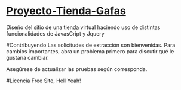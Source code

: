 # [Proyecto-Tienda-Gafas](https://ezequiel-ramirez.github.io/Proyecto-Tienda-Gafas/)
Diseño del sitio de una tienda virtual haciendo uso de distintas funcionalidades de JavasCript y Jquery

#Contribuyendo
Las solicitudes de extracción son bienvenidas. Para cambios importantes, abra un problema primero para discutir qué le gustaría cambiar.

Asegúrese de actualizar las pruebas según corresponda.

#Licencia
Free Site, Hell Yeah!
